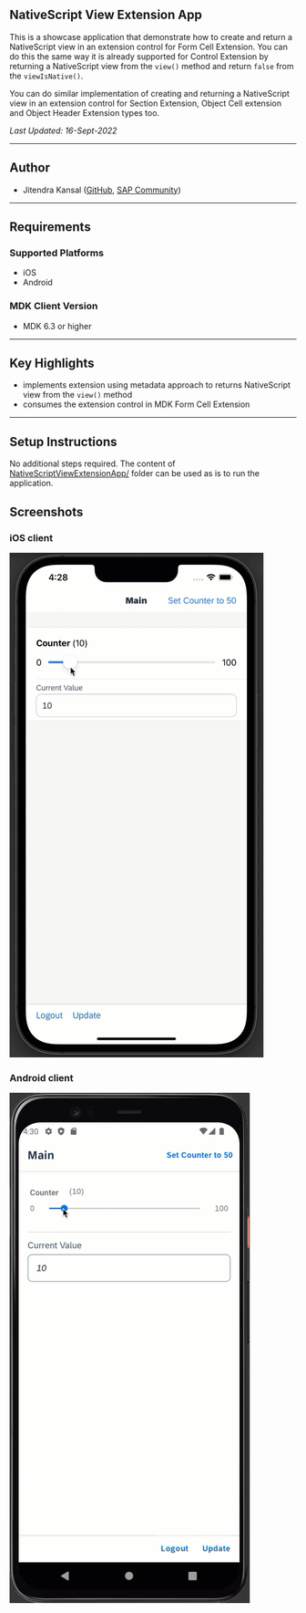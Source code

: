 ## NativeScript View Extension App

This is a showcase application that demonstrate how to
create and return a NativeScript view in an extension control for Form Cell Extension. You can do this the same way it is already supported for Control Extension by returning a NativeScript view from the `view()` method and return `false` from the `viewIsNative()`.

 You can do similar implementation of creating and returning a NativeScript view in an extension control for Section Extension, Object Cell extension and Object Header Extension types too.

*Last Updated: 16-Sept-2022*

***

## Author

* Jitendra Kansal ([GitHub](https://github.com/jitendrakansal), [SAP Community](https://people.sap.com/jitendrakumar.kansal))

***

## Requirements

### Supported Platforms

* iOS
* Android

### MDK Client Version

* MDK 6.3 or higher

***

## Key Highlights

* implements extension using metadata approach to returns NativeScript view from the `view()` method
* consumes the extension control in MDK Form Cell Extension

***

## Setup Instructions

No additional steps required. The content of [NativeScriptViewExtensionApp/](NativeScriptViewExtensionApp/) folder can be used as is to run the application.

## Screenshots

### iOS client

![iOS](Screenshots/iOS.gif)

### Android client

![Android](Screenshots/Android.gif)
